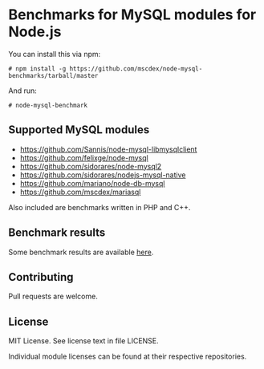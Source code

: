 Benchmarks for MySQL modules for Node.js
========================================

You can install this via npm:

    # npm install -g https://github.com/mscdex/node-mysql-benchmarks/tarball/master

And run:

    # node-mysql-benchmark


Supported MySQL modules
-----------------------

* https://github.com/Sannis/node-mysql-libmysqlclient
* https://github.com/felixge/node-mysql
* https://github.com/sidorares/node-mysql2
* https://github.com/sidorares/nodejs-mysql-native
* https://github.com/mariano/node-db-mysql
* https://github.com/mscdex/mariasql

Also included are benchmarks written in PHP and C++.


Benchmark results
-----------------

Some benchmark results are available [here](http://mscdex.github.com/node-mysql-benchmarks).


Contributing
------------

Pull requests are welcome.


License
-------

MIT License. See license text in file LICENSE.

Individual module licenses can be found at their respective repositories.
